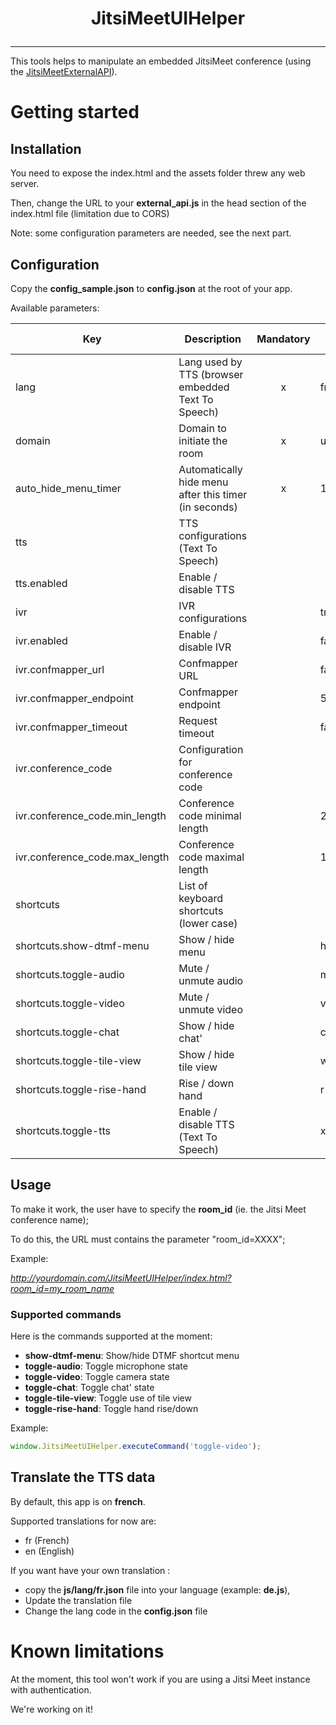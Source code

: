 # <p align="center">JitsiMeetUIHelper</p>

<hr />

This tools helps to manipulate an embedded JitsiMeet conference (using the [JitsiMeetExternalAPI](https://jitsi.github.io/handbook/docs/dev-guide/dev-guide-iframe/)).


# Getting started

## Installation

You need to expose the index.html and the assets folder threw any web server.

Then, change the URL to your **external_api.js** in the head section of the index.html file (limitation due to CORS)

Note: some configuration parameters are needed, see the next part.

## Configuration

Copy the **config_sample.json** to **config.json** at the root of your app.

Available parameters:

| Key                            | Description                                           | Mandatory | Default value |
|--------------------------------|-------------------------------------------------------|:---------:|---------------|
| lang                           | Lang used by TTS (browser embedded Text To Speech)    |     x     | fr            |
| domain                         | Domain to initiate the room                           |     x     | undefined     |
| auto_hide_menu_timer           | Automatically hide menu after this timer (in seconds) |     x     | 10            |
| tts                            | TTS configurations (Text To Speech)                   |           |               |
| tts.enabled                    | Enable / disable TTS                                  |           |               |
| ivr                            | IVR configurations                                    |           | true          |
| ivr.enabled                    | Enable / disable IVR                                  |           | false         |
| ivr.confmapper_url             | Confmapper URL                                        |           | false         |
| ivr.confmapper_endpoint        | Confmapper endpoint                                   |           | 5000          |
| ivr.confmapper_timeout         | Request timeout                                       |           | false         |
| ivr.conference_code            | Configuration for conference code                     |           |               |
| ivr.conference_code.min_length | Conference code minimal length                        |           | 2             |
| ivr.conference_code.max_length | Conference code maximal length                        |           | 10            |
| shortcuts                      | List of keyboard shortcuts (lower case)               |           |               |
| shortcuts.show-dtmf-menu       | Show / hide menu                                      |           | h             |
| shortcuts.toggle-audio         | Mute / unmute audio                                   |           | m             |
| shortcuts.toggle-video         | Mute / unmute video                                   |           | v             |
| shortcuts.toggle-chat          | Show / hide chat'                                     |           | c             |
| shortcuts.toggle-tile-view     | Show / hide tile view                                 |           | w             |
| shortcuts.toggle-rise-hand     | Rise / down hand                                      |           | r             |
| shortcuts.toggle-tts           | Enable / disable TTS (Text To Speech)                 |           | x             |

 

## Usage

To make it work, the user have to specify the **room_id** (ie. the Jitsi Meet conference name);

To do this, the URL must contains the parameter "room_id=XXXX";

Example: 

*http://yourdomain.com/JitsiMeetUIHelper/index.html?room_id=my_room_name*

### Supported commands

Here is the commands supported at the moment:
* **show-dtmf-menu**: Show/hide DTMF shortcut menu
* **toggle-audio**: Toggle microphone state
* **toggle-video**: Toggle camera state
* **toggle-chat**: Toggle chat' state
* **toggle-tile-view**: Toggle use of tile view
* **toggle-rise-hand**: Toggle hand rise/down


Example:
```javascript
window.JitsiMeetUIHelper.executeCommand('toggle-video');
```




## Translate the TTS data

By default, this app is on **french**.

Supported translations for now are:
* fr (French)
* en (English)

If you want have your own translation :
 * copy the **js/lang/fr.json** file into your language (example: **de.js**),
 * Update the translation file
 * Change the lang code in the **config.json** file

# Known limitations

At the moment, this tool won't work if you are using a Jitsi Meet instance with authentication.

We're working on it!
